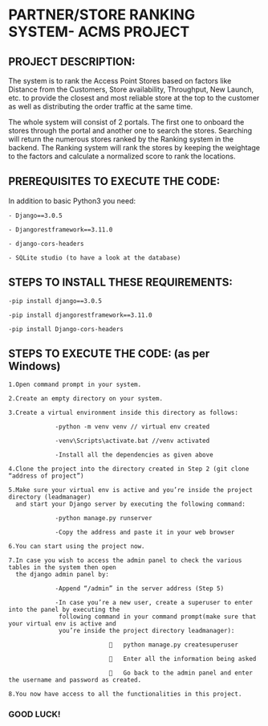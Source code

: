 # PARTNER/STORE RANKING SYSTEM- ACMS PROJECT

## PROJECT DESCRIPTION:

The system is to rank the Access Point Stores based on factors like Distance from the Customers, Store availability, Throughput, New Launch, etc. to provide the closest and most reliable store at the top to the customer as well as distributing the order traffic at the same time.

The whole system will consist of 2 portals. The first one to onboard the stores through the portal and another one to search the stores. Searching will return the numerous stores ranked by the Ranking system in the backend. The Ranking system will rank the stores by keeping the weightage to the factors and calculate a normalized score to rank the locations.

## PREREQUISITES TO EXECUTE THE CODE:

In addition to basic Python3 you need:
```
- Django==3.0.5

- Djangorestframework==3.11.0

- django-cors-headers

- SQLite studio (to have a look at the database)
```
## STEPS TO INSTALL THESE REQUIREMENTS:
```
-pip install django==3.0.5

-pip install djangorestframework==3.11.0

-pip install Django-cors-headers
```
## STEPS TO EXECUTE THE CODE: (as per Windows)
```
1.Open command prompt in your system.

2.Create an empty directory on your system.

3.Create a virtual environment inside this directory as follows:

             -python -m venv venv // virtual env created

             -venv\Scripts\activate.bat //venv activated

             -Install all the dependencies as given above

4.Clone the project into the directory created in Step 2 (git clone “address of project”)

5.Make sure your virtual env is active and you’re inside the project directory (leadmanager)  
  and start your Django server by executing the following command:
         
             -python manage.py runserver 

             -Copy the address and paste it in your web browser

6.You can start using the project now.

7.In case you wish to access the admin panel to check the various tables in the system then open
  the django admin panel by:

             -Append “/admin” in the server address (Step 5)

             -In case you’re a new user, create a superuser to enter into the panel by executing the  
              following command in your command prompt(make sure that your virtual env is active and 
              you’re inside the project directory leadmanager):
              
                            	python manage.py createsuperuser

                            	Enter all the information being asked

                            	Go back to the admin panel and enter the username and password as created.

8.You now have access to all the functionalities in this project.
```
### GOOD LUCK!

